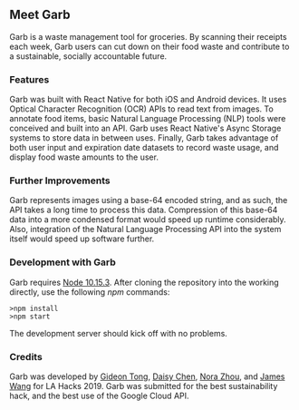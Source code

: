 ## Meet Garb

Garb is a waste management tool for groceries. By scanning their receipts each week, Garb users can cut down on their food waste and contribute to a sustainable, socially accountable future.

### Features

Garb was built with React Native for both iOS and Android devices. It uses Optical Character Recognition (OCR) APIs to read text from images. To annotate food items, basic Natural Language Processing (NLP) tools were conceived and built into an API. Garb uses React Native's Async Storage systems to store data in between uses. Finally, Garb takes advantage of both user input and expiration date datasets to record waste usage, and display food waste amounts to the user.


### Further Improvements

Garb represents images using a base-64 encoded string, and as such, the API takes a long time to process this data. Compression of this base-64 data into a more condensed format would speed up runtime considerably. Also, integration of the Natural Language Processing API into the system itself would speed up software further.

### Development with Garb

Garb requires [Node 10.15.3](https://nodejs.org/en/download/current/). After cloning the repository into the working directly, use the following _npm_ commands:

```
>npm install
>npm start
```

The development server should kick off with no problems.

### Credits

Garb was developed by [Gideon Tong](https://github.com/gideontong), [Daisy Chen](https://github.com/Justawayx), [Nora Zhou](https://github.com/Nonus99), and [James Wang](https://github.com/jamesbwang) for LA Hacks 2019. Garb was submitted for the best sustainability hack, and the best use of the Google Cloud API.
